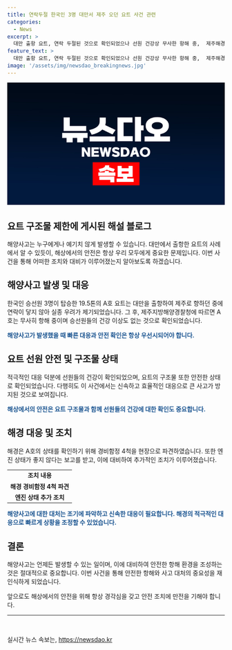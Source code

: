 ```yaml
---
title: 연락두절 한국인 3명 대만서 제주 오던 요트 사건 관련
categories:
  - News
excerpt: >
  대만 출항 요트, 연락 두절된 것으로 확인되었으나 선원 건강상 무사한 항해 중,  제주해경이 7일 연락 두절된 요트 A호가 마라도 남서쪽 해상에서 무사히 항해 중임을 확인했다. 선원 3명도 건강한 상태로 확인됐으나 요트의 한 엔진 상태가 좋지 않아 해경 경비함정 4척이 현장으로 이동했다. 8일 오전 제주시 도두항에 입항할 예정이었으나 연락이 두절돼 수색을 벌인 상황이었다.
feature_text: >
  대만 출항 요트, 연락 두절된 것으로 확인되었으나 선원 건강상 무사한 항해 중,  제주해경이 7일 연락 두절된 요트 A호가 마라도 남서쪽 해상에서 무사히 항해 중임을 확인했다. 선원 3명도 건강한 상태로 확인됐으나 요트의 한 엔진 상태가 좋지 않아 해경 경비함정 4척이 현장으로 이동했다. 8일 오전 제주시 도두항에 입항할 예정이었으나 연락이 두절돼 수색을 벌인 상황이었다.
image: '/assets/img/newsdao_breakingnews.jpg'
---
```


<p><img src="/assets/img/newsdao_breakingnews.jpg" alt="ontimetimes 속보" /></p>

<h2>요트 구조물 제한에 게시된 해설 블로그</h2>

<p data-ke-size="size16">해양사고는 누구에게나 예기치 않게 발생할 수 있습니다. 대만에서 출항한 요트의 사례에서 알 수 있듯이, 해상에서의 안전은 항상 우리 모두에게 중요한 문제입니다. 이번 사건을 통해 어떠한 조치와 대비가 이루어졌는지 알아보도록 하겠습니다.</p>

<h2 data-ke-size="size26">해양사고 발생 및 대응</h2>

<p>한국인 승선원 3명이 탑승한 19.5톤의 A호 요트는 대만을 출항하여 제주로 향하던 중에 연락이 닿지 않아 실종 우려가 제기되었습니다. 그 후, 제주지방해양경찰청에 따르면 A호는 무사히 항해 중이며 승선원들의 건강 이상도 없는 것으로 확인되었습니다.</p>

<p><b><span style="color: #1a5490;">해양사고가 발생했을 때 빠른 대응과 안전 확인은 항상 우선시되어야 합니다.</span></b></p>

<h2 data-ke-size="size26">요트 선원 안전 및 구조물 상태</h2>

<p>적극적인 대응 덕분에 선원들의 건강이 확인되었으며, 요트의 구조물 또한 안전한 상태로 확인되었습니다. 다행히도 이 사건에서는 신속하고 효율적인 대응으로 큰 사고가 방지된 것으로 보여집니다.</p>

<p><b><span style="color: #1a5490;">해상에서의 안전은 요트 구조물과 함께 선원들의 건강에 대한 확인도 중요합니다.</span></b></p>

<h2 data-ke-size="size26">해경 대응 및 조치</h2>

<p>해경은 A호의 상태를 확인하기 위해 경비함정 4척을 현장으로 파견하였습니다. 또한 엔진 상태가 좋지 않다는 보고를 받고, 이에 대비하여 추가적인 조치가 이루어졌습니다.</p>

<table>
    <tr>
        <td style="text-align: center; height: 17px;"><b>조치 내용</b></td>
    </tr>
    <tr>
        <td style="text-align: center; height: 17px;"><b>해경 경비함정 4척 파견</b></td>
    </tr>
    <tr>
        <td style="text-align: center; height: 17px;"><b>엔진 상태 추가 조치</b></td>
    </tr>
</table>

<p><b><span style="color: #1a5490;">해양사고에 대한 대처는 조기에 파악하고 신속한 대응이 필요합니다. 해경의 적극적인 대응으로 빠르게 상황을 조정할 수 있었습니다.</span></b></p>

<h2 data-ke-size="size26">결론</h2>

<p>해양사고는 언제든 발생할 수 있는 일이며, 이에 대비하여 안전한 항해 환경을 조성하는 것은 절대적으로 중요합니다. 이번 사건을 통해 안전한 항해와 사고 대처의 중요성을 재인식하게 되었습니다.</p>

<p data-ke-size="size16">앞으로도 해상에서의 안전을 위해 항상 경각심을 갖고 안전 조치에 만전을 기해야 합니다.</p>

<hr>

<p data-ke-size="size16">&nbsp;</p>
실시간 뉴스 속보는, <a href="https://newsdao.kr" rel="dofollow">https://newsdao.kr</a>


